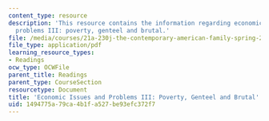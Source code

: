 ```yaml
---
content_type: resource
description: 'This resource contains the information regarding economic issues and
  problems III: poverty, genteel and brutal.'
file: /media/courses/21a-230j-the-contemporary-american-family-spring-2004/1494775a79ca4b1fa527be93efc372f7_MIT21A_230JS04_22edin.pdf
file_type: application/pdf
learning_resource_types:
- Readings
ocw_type: OCWFile
parent_title: Readings
parent_type: CourseSection
resourcetype: Document
title: 'Economic Issues and Problems III: Poverty, Genteel and Brutal'
uid: 1494775a-79ca-4b1f-a527-be93efc372f7
---
```

